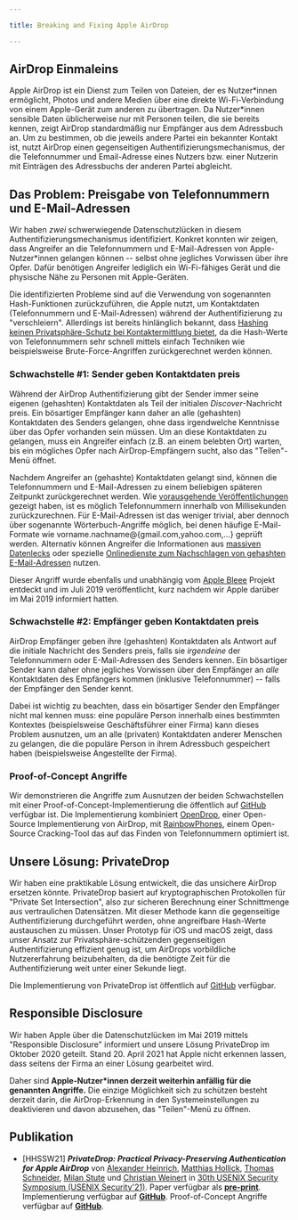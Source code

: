 ---
title: Breaking and Fixing Apple AirDrop
---

## AirDrop Einmaleins

Apple AirDrop ist ein Dienst zum Teilen von Dateien, der es Nutzer\*innen ermöglicht, Photos und andere Medien über eine direkte Wi-Fi-Verbindung von einem Apple-Gerät zum anderen zu übertragen. Da Nutzer\*innen sensible Daten üblicherweise nur mit Personen teilen, die sie bereits kennen, zeigt AirDrop standardmäßig nur Empfänger aus dem Adressbuch an. Um zu bestimmen, ob die jeweils andere Partei ein bekannter Kontakt ist, nutzt AirDrop einen gegenseitigen Authentifizierungsmechanismus, der die Telefonnummer und Email-Adresse eines Nutzers bzw. einer Nutzerin mit Einträgen des Adressbuchs der anderen Partei abgleicht.

## Das Problem: Preisgabe von Telefonnummern und E-Mail-Adressen

Wir haben *zwei* schwerwiegende Datenschutzlücken in diesem Authentifizierungsmechanismus identifiziert. Konkret konnten wir zeigen, dass Angreifer an die Telefonnummern und E-Mail-Adressen von Apple-Nutzer\*innen gelangen können -- selbst ohne jegliches Vorwissen über ihre Opfer. Dafür benötigen Angreifer lediglich ein Wi-Fi-fähiges Gerät und die physische Nähe zu Personen mit Apple-Geräten.

Die identifizierten Probleme sind auf die Verwendung von sogenannten Hash-Funktionen zurückzuführen, die Apple nutzt, um Kontaktdaten (Telefonnummern und E-Mail-Adressen) während der Authentifizierung zu "verschleiern". Allerdings ist bereits hinlänglich bekannt, dass [Hashing keinen Privatsphäre-Schutz bei Kontaktermittlung bietet](https://contact-discovery.github.io/de), da die Hash-Werte von Telefonnummern sehr schnell mittels einfach Techniken wie beispielsweise Brute-Force-Angriffen zurückgerechnet werden können.

### Schwachstelle #1: Sender geben Kontaktdaten preis

Während der AirDrop Authentifizierung gibt der Sender immer seine eigenen (gehashten) Kontaktdaten als Teil der initialen *Discover*-Nachricht preis. Ein bösartiger Empfänger kann daher an alle (gehashten) Kontaktdaten des Senders gelangen, ohne dass irgendwelche Kenntnisse über das Opfer vorhanden sein müssen. Um an diese Kontaktdaten zu gelangen, muss ein Angreifer einfach (z.B. an einem belebten Ort) warten, bis ein mögliches Opfer nach AirDrop-Empfängern sucht, also das "Teilen"-Menü öffnet.

Nachdem Angreifer an (gehashte) Kontaktdaten gelangt sind, können die Telefonnummern und E-Mail-Adressen zu einem beliebigen späteren Zeitpunkt zurückgerechnet werden. Wie [vorausgehende Veröffentlichungen](https://encrypto.de/papers/HWSDS21.pdf) gezeigt haben, ist es möglich Telefonnummern innerhalb von Millisekunden zurückzurechnen. Für E-Mail-Adressen ist das weniger trivial, aber dennoch über sogenannte Wörterbuch-Angriffe möglich, bei denen häufige E-Mail-Formate wie vorname.nachname@{gmail.com,yahoo.com,...} geprüft werden. Alternativ können Angreifer die Informationen aus [massiven Datenlecks](https://www.businessinsider.com/stolen-data-of-533-million-facebook-users-leaked-online-2021-4) oder spezielle [Onlinedienste zum Nachschlagen von gehashten E-Mail-Adressen](https://web.archive.org/web/20191211152224/https://datafinder.com/products/email-recovery) nutzen.

Dieser Angriff wurde ebenfalls und unabhängig vom [Apple Bleee](https://hexway.io/research/apple-bleee/) Projekt entdeckt und im Juli 2019 veröffentlicht, kurz nachdem wir Apple darüber im Mai 2019 informiert hatten.

### Schwachstelle #2: Empfänger geben Kontaktdaten preis

AirDrop Empfänger geben ihre (gehashten) Kontaktdaten als Antwort auf die initiale Nachricht des Senders preis, falls sie *irgendeine* der Telefonnummern oder E-Mail-Adressen des Senders kennen. Ein bösartiger Sender kann daher ohne jegliches Vorwissen über den Empfänger an *alle* Kontaktdaten des Empfängers kommen (inklusive Telefonnummer) -- falls der Empfänger den Sender kennt.

Dabei ist wichtig zu beachten, dass ein bösartiger Sender den Empfänger nicht mal kennen muss: eine populäre Person innerhalb eines bestimmten Kontextes (beispielsweise Geschäftsführer einer Firma) kann dieses Problem ausnutzen, um an alle (privaten) Kontaktdaten anderer Menschen zu gelangen, die die populäre Person in ihrem Adressbuch gespeichert haben (beispielsweise Angestellte der Firma).

### Proof-of-Concept Angriffe

Wir demonstrieren die Angriffe zum Ausnutzen der beiden Schwachstellen mit einer Proof-of-Concept-Implementierung die öffentlich auf [GitHub](https://github.com/seemoo-lab/opendrop/blob/poc-phonenumber-leak/README.PoC.md) verfügbar ist. Die Implementierung kombiniert [OpenDrop](https://github.com/seemoo-lab/opendrop), einer Open-Source Implementierung von AirDrop, mit [RainbowPhones](https://github.com/contact-discovery/rt_phone_numbers), einem Open-Source Cracking-Tool das auf das Finden von Telefonnummern optimiert ist.

## Unsere Lösung: PrivateDrop

Wir haben eine praktikable Lösung entwickelt, die das unsichere AirDrop ersetzen könnte. PrivateDrop basiert auf kryptographischen Protokollen für "Private Set Intersection", also zur sicheren Berechnung einer Schnittmenge aus vertraulichen Datensätzen. Mit dieser Methode kann die gegenseitige Authentifizierung durchgeführt werden, ohne angreifbare Hash-Werte austauschen zu müssen. Unser Prototyp für iOS und macOS zeigt, dass unser Ansatz zur Privatsphäre-schützenden gegenseitigen Authentifizierung effizient genug ist, um AirDrops vorbildliche Nutzererfahrung beizubehalten, da die benötigte Zeit für die Authentifizierung weit unter einer Sekunde liegt.

Die Implementierung von PrivateDrop ist öffentlich auf [GitHub](https://github.com/seemoo-lab/privatedrop) verfügbar.

## Responsible Disclosure

Wir haben Apple über die Datenschutzlücken im Mai 2019 mittels "Responsible Disclosure" informiert und unsere Lösung PrivateDrop im Oktober 2020 geteilt. Stand 20. April 2021 hat Apple nicht erkennen lassen, dass seitens der Firma an einer Lösung gearbeitet wird.

Daher sind **Apple-Nutzer\*innen derzeit weiterhin anfällig für die genannten Angriffe.** Die einzige Möglichkeit sich zu schützen besteht derzeit darin, die AirDrop-Erkennung in den Systemeinstellungen zu deaktivieren und davon abzusehen, das "Teilen"-Menü zu öffnen.

## Publikation

 * [HHSSW21] **_PrivateDrop: Practical Privacy-Preserving Authentication for Apple AirDrop_** von [Alexander Heinrich](https://www.informatik.tu-darmstadt.de/seemoo/team_seemoo/alexander_heinrich/alexander_heinrich.en.jsp), [Matthias Hollick](https://www.informatik.tu-darmstadt.de/seemoo/team_seemoo/matthias_hollick/index.en.jsp), [Thomas Schneider](https://encrypto.de/schneider), [Milan Stute](https://www.informatik.tu-darmstadt.de/seemoo/team_seemoo/milan_stute/milan_stute.en.jsp) und [Christian Weinert](https://encrypto.de/weinert) in [30th USENIX Security Symposium (USENIX Security'21)](https://www.usenix.org/conference/usenixsecurity21). Paper verfügbar als **[pre-print](https://www.usenix.org/system/files/sec21fall-heinrich.pdf)**. Implementierung verfügbar auf **[GitHub](https://github.com/seemoo-lab/privatedrop)**. Proof-of-Concept Angriffe verfügbar auf **[GitHub](https://github.com/seemoo-lab/opendrop/blob/poc-phonenumber-leak/README.PoC.md)**.
 